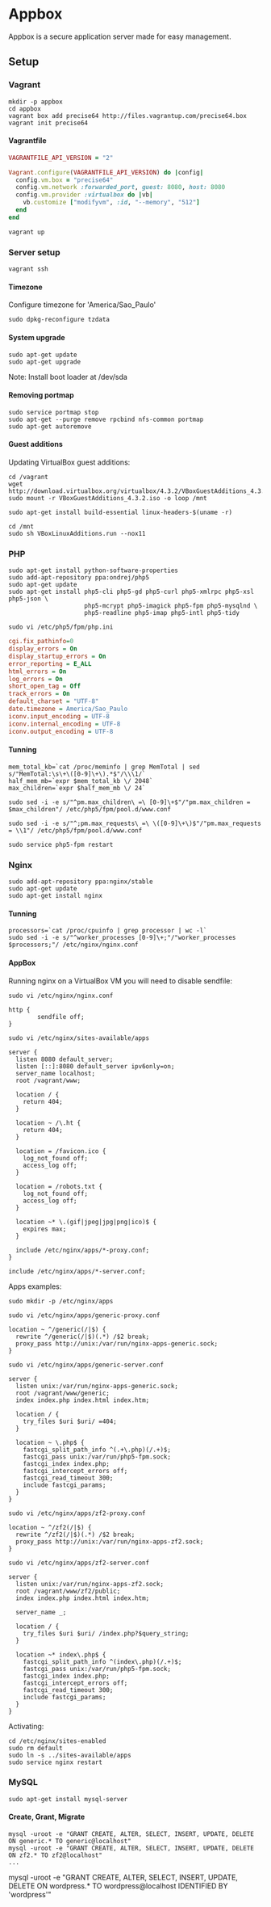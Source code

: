 Appbox
======

Appbox is a secure application server made for easy management.

Setup
-----

### Vagrant

```
mkdir -p appbox
cd appbox
vagrant box add precise64 http://files.vagrantup.com/precise64.box
vagrant init precise64
```

#### Vagrantfile

```ruby
VAGRANTFILE_API_VERSION = "2"

Vagrant.configure(VAGRANTFILE_API_VERSION) do |config|
  config.vm.box = "precise64"
  config.vm.network :forwarded_port, guest: 8080, host: 8080
  config.vm.provider :virtualbox do |vb|
    vb.customize ["modifyvm", :id, "--memory", "512"]
  end
end
```

```
vagrant up
```

### Server setup

```
vagrant ssh
```

#### Timezone

Configure timezone for 'America/Sao_Paulo'

```
sudo dpkg-reconfigure tzdata
```

#### System upgrade

```
sudo apt-get update
sudo apt-get upgrade
```

Note: Install boot loader at /dev/sda

#### Removing portmap

```
sudo service portmap stop
sudo apt-get --purge remove rpcbind nfs-common portmap
sudo apt-get autoremove
```

#### Guest additions

Updating VirtualBox guest additions:

```
cd /vagrant
wget http://download.virtualbox.org/virtualbox/4.3.2/VBoxGuestAdditions_4.3.2.iso
sudo mount -r VBoxGuestAdditions_4.3.2.iso -o loop /mnt

sudo apt-get install build-essential linux-headers-$(uname -r)

cd /mnt
sudo sh VBoxLinuxAdditions.run --nox11
```

### PHP

```
sudo apt-get install python-software-properties
sudo add-apt-repository ppa:ondrej/php5
sudo apt-get update
sudo apt-get install php5-cli php5-gd php5-curl php5-xmlrpc php5-xsl php5-json \
                     php5-mcrypt php5-imagick php5-fpm php5-mysqlnd \
                     php5-readline php5-imap php5-intl php5-tidy
```

```
sudo vi /etc/php5/fpm/php.ini
```

```ini
cgi.fix_pathinfo=0
display_errors = On
display_startup_errors = On
error_reporting = E_ALL
html_errors = On
log_errors = On
short_open_tag = Off
track_errors = On
default_charset = "UTF-8"
date.timezone = America/Sao_Paulo
iconv.input_encoding = UTF-8
iconv.internal_encoding = UTF-8
iconv.output_encoding = UTF-8
```

#### Tunning

```
mem_total_kb=`cat /proc/meminfo | grep MemTotal | sed s/"MemTotal:\s\+\([0-9]\+\).*$"/\\\1/`
half_mem_mb=`expr $mem_total_kb \/ 2048`
max_children=`expr $half_mem_mb \/ 24`
```

```
sudo sed -i -e s/"^pm.max_children\ =\ [0-9]\+$"/"pm.max_children = $max_children"/ /etc/php5/fpm/pool.d/www.conf
```

```
sudo sed -i -e s/"^;pm.max_requests\ =\ \([0-9]\+\)$"/"pm.max_requests = \\1"/ /etc/php5/fpm/pool.d/www.conf
```

```
sudo service php5-fpm restart
```

### Nginx

```
sudo add-apt-repository ppa:nginx/stable
sudo apt-get update
sudo apt-get install nginx
```

#### Tunning

```
processors=`cat /proc/cpuinfo | grep processor | wc -l`
sudo sed -i -e s/"^worker_processes [0-9]\+;"/"worker_processes $processors;"/ /etc/nginx/nginx.conf
```

#### AppBox

Running nginx on a VirtualBox VM you will need to disable sendfile:

```
sudo vi /etc/nginx/nginx.conf
```

```
http {
        sendfile off;
}
```

```
sudo vi /etc/nginx/sites-available/apps
```

```
server {
  listen 8080 default_server;
  listen [::]:8080 default_server ipv6only=on;
  server_name localhost;
  root /vagrant/www;

  location / {
    return 404;
  }

  location ~ /\.ht {
    return 404;
  }

  location = /favicon.ico {
    log_not_found off;
    access_log off;
  }

  location = /robots.txt {
    log_not_found off;
    access_log off;
  }

  location ~* \.(gif|jpeg|jpg|png|ico)$ {
    expires max;
  }

  include /etc/nginx/apps/*-proxy.conf;
}

include /etc/nginx/apps/*-server.conf;
```

Apps examples:

```
sudo mkdir -p /etc/nginx/apps
```

```
sudo vi /etc/nginx/apps/generic-proxy.conf
```

```
location ~ ^/generic(/|$) {
  rewrite ^/generic(/|$)(.*) /$2 break;
  proxy_pass http://unix:/var/run/nginx-apps-generic.sock;
}
```

```
sudo vi /etc/nginx/apps/generic-server.conf
```

```
server {
  listen unix:/var/run/nginx-apps-generic.sock;
  root /vagrant/www/generic;
  index index.php index.html index.htm;

  location / {
    try_files $uri $uri/ =404;
  }

  location ~ \.php$ {
    fastcgi_split_path_info ^(.+\.php)(/.+)$;
    fastcgi_pass unix:/var/run/php5-fpm.sock;
    fastcgi_index index.php;
    fastcgi_intercept_errors off;
    fastcgi_read_timeout 300;
    include fastcgi_params;
  }
}
```

```
sudo vi /etc/nginx/apps/zf2-proxy.conf
```

```
location ~ ^/zf2(/|$) {
  rewrite ^/zf2(/|$)(.*) /$2 break;
  proxy_pass http://unix:/var/run/nginx-apps-zf2.sock;
}
```

```
sudo vi /etc/nginx/apps/zf2-server.conf
```

```
server {
  listen unix:/var/run/nginx-apps-zf2.sock;
  root /vagrant/www/zf2/public;
  index index.php index.html index.htm;

  server_name _;

  location / {
    try_files $uri $uri/ /index.php?$query_string;
  }

  location ~* index\.php$ {
    fastcgi_split_path_info ^(index\.php)(/.+)$;
    fastcgi_pass unix:/var/run/php5-fpm.sock;
    fastcgi_index index.php;
    fastcgi_intercept_errors off;
    fastcgi_read_timeout 300;
    include fastcgi_params;
  }
}
```

Activating:

```
cd /etc/nginx/sites-enabled
sudo rm default
sudo ln -s ../sites-available/apps
sudo service nginx restart
```

### MySQL

```
sudo apt-get install mysql-server
```

#### Create, Grant, Migrate

```
mysql -uroot -e "GRANT CREATE, ALTER, SELECT, INSERT, UPDATE, DELETE ON generic.* TO generic@localhost"
mysql -uroot -e "GRANT CREATE, ALTER, SELECT, INSERT, UPDATE, DELETE ON zf2.* TO zf2@localhost"
...
```
mysql -uroot -e "GRANT CREATE, ALTER, SELECT, INSERT, UPDATE, DELETE ON wordpress.* TO wordpress@localhost IDENTIFIED BY 'wordpress'"
